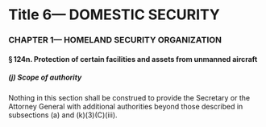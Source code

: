 
# Title 6— DOMESTIC SECURITY
### CHAPTER 1— HOMELAND SECURITY ORGANIZATION
#### § 124n. Protection of certain facilities and assets from unmanned aircraft
##### (j) Scope of authority

Nothing in this section shall be construed to provide the Secretary or the Attorney General with additional authorities beyond those described in subsections (a) and (k)(3)(C)(iii).
